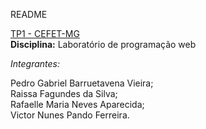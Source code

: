 README

[TP1 - CEFET-MG](https://pedrgbarruetavenav.github.io/dragoes_dinos/index.html)  
**Disciplina:** Laboratório de programação web

_Integrantes:_  

Pedro Gabriel Barruetavena Vieira;  
Raissa Fagundes da Silva;  
Rafaelle Maria Neves Aparecida;  
Victor Nunes Pando Ferreira.  
